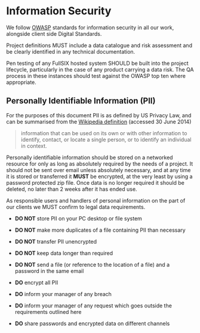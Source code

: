 # Information Security

We follow [OWASP](https://www.owasp.org/index.php/Main_Page) standards for information security in all our work, alongside client side Digital Standards.

Project definitions MUST include a data catalogue and risk assessment and be clearly identified in any technical documentation.

Pen testing of any FullSIX hosted system SHOULD be built into the project lifecycle, particularly in the case of any product carrying a data risk.  The QA process in these instances should test against the OWASP top ten where appropriate.

## Personally Identifiable Information (PII)

For the purposes of this document PII is as defined by US Privacy Law, and can be summarised from the [Wikipedia definition][pii-wiki] (accessed 30 June 2014)

> information that can be used on its own or with other information to identify, contact, or locate a single person, or to identify an individual in context.

Personally identifiable information should be stored on a networked resource for only as long as absolutely required by the needs of a project. It should not be sent over email unless absolutely necessary, and at any time it is stored or transferred it **MUST** be encrypted, at the very least by using a password protected zip file. Once data is no longer required it should be deleted, no later than 2 weeks after it has ended use.

As responsible users and handlers of personal information on the part of our clients we MUST confirm to legal data requirements.

* **DO NOT** store PII on your PC desktop or file system
* **DO NOT** make more duplicates of a file containing PII than necessary
* **DO NOT** transfer PII unencrypted
* **DO NOT** keep data longer than required
* **DO NOT** send a file (or reference to the location of a file) and a password in the same email

* **DO** encrypt all PII
* **DO** inform your manager of any breach 
* **DO** inform your manager of any request which goes outside the requirements outlined here
* **DO** share passwords and encrypted data on different channels 

[pii-wiki]: http://en.wikipedia.org/wiki/Personally_identifiable_information
